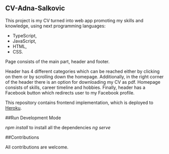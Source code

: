 ## CV-Adna-Salkovic

This project is my CV turned into web app promoting my skills and knowledge, using next programming languages:
  - TypeScript,
  - JavaScript,
  - HTML,
  - CSS.

Page consists of the main part, header and footer.

Header has 4 different categories which can be reached either by clicking on them or by scrolling down the homepage.
Additionally, in the right corner of the header there is an option for downloading my CV as pdf.
Homepage consists of skills, career timeline and hobbies.
Finally, header has a Facebook button which redirects user to my Facebook profile.

This repository contains frontend implementation, which is deployed to [Heroku](https://adna-salkovic-cv.netlify.app/).

##Run Development Mode

_npm install_
to install all the dependencies
_ng serve_

##Contributions

All contributions are welcome.
